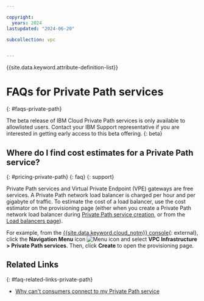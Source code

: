 ```yaml
---

copyright:
  years: 2024
lastupdated: "2024-06-20"

subcollection: vpc


---
```


{{site.data.keyword.attribute-definition-list}}

# FAQs for Private Path services
{: #faqs-private-path}

The beta release of IBM Cloud Private Path services is only available to allowlisted users. Contact your IBM Support representative if you are interested in getting early access to this beta offering.
{: beta}

## Where do I find cost estimates for a Private Path service?
{: #pricing-private-path}
{: faq}
{: support}

Private Path services and Virtual Private Endpoint (VPE) gateways are free services. A Private Path network load balancer is charged per hour and per gigabyte of traffic. To estimate the cost of a load balancer, use the cost estimator on the provisioning page (either when you create a Private Path network load balancer during [Private Path service creation](/vpc-ext/provision/privatePathService), or from the [Load balancers page](/vpc-ext/network/loadBalancers)).

For example, from the [{{site.data.keyword.cloud_notm}} console](/login){: external}, click the **Navigation Menu** icon ![Menu icon](../../icons/icon_hamburger.svg) and select **VPC Infrastructure > Private Path services**. Then, click **Create** to open the provisioning page.

## Related Links
{: #faq-related-links-private-path}

* [Why can't consumers connect to my Private Path service](/docs/vpc?topic=vpc-troubleshoot-pps-1)
